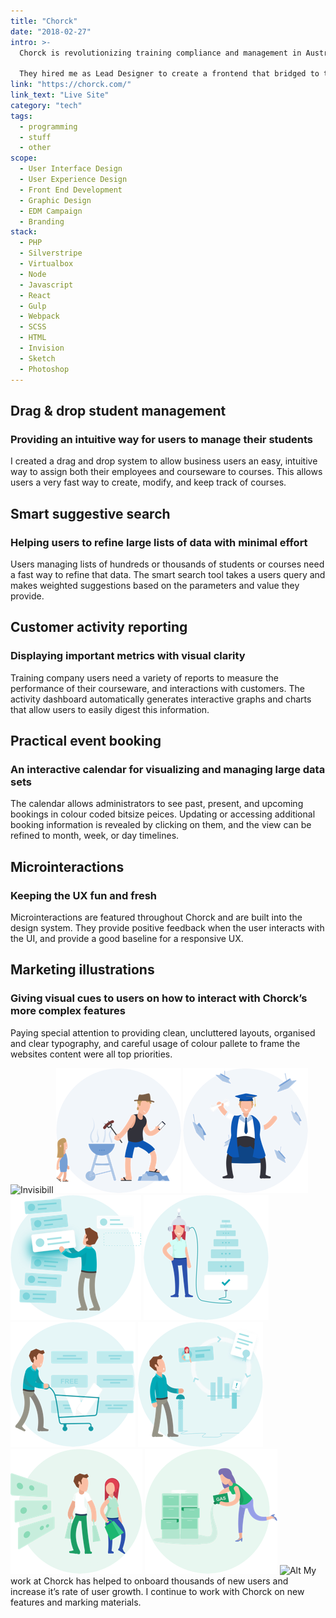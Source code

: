```yaml
---
title: "Chorck"
date: "2018-02-27"
intro: >-
  Chorck is revolutionizing training compliance and management in Australia by building technology to automate the process for employees, employers, and regulators alike.

  They hired me as Lead Designer to create a frontend that bridged to their systems, masking the complexity, and providing a simple and intuitive experience for their users.
link: "https://chorck.com/"
link_text: "Live Site"
category: "tech"
tags:
  - programming
  - stuff
  - other
scope:
  - User Interface Design
  - User Experience Design
  - Front End Development
  - Graphic Design
  - EDM Campaign
  - Branding
stack:
  - PHP
  - Silverstripe
  - Virtualbox
  - Node
  - Javascript
  - React
  - Gulp
  - Webpack
  - SCSS
  - HTML
  - Invision
  - Sketch
  - Photoshop
---
```


## Drag & drop student management

### Providing an intuitive way for users to manage their students

I created a drag and drop system to allow business users an easy, intuitive way to assign both their employees and courseware to courses. This allows users a very fast way to create, modify, and keep track of courses.

<c-video url="https://streamable.com/u6dns"></c-video>

## Smart suggestive search 

### Helping users to refine large lists of data with minimal effort

Users managing lists of hundreds or thousands of students or courses need a fast way to refine that data. The smart search tool takes a users query and makes weighted suggestions based on the parameters and value they provide.

<c-video url="https://streamable.com/7pc52"></c-video>

## Customer activity reporting

### Displaying important metrics with visual clarity

Training company users need a variety of reports to measure the performance of their courseware, and interactions with customers. The activity dashboard automatically generates interactive graphs and charts that allow users to easily digest this information.

<c-video url="https://streamable.com/0y4gi"></c-video>

## Practical event booking

### An interactive calendar for visualizing and managing large data sets

The calendar allows administrators to see past, present, and upcoming bookings in colour coded bitsize peices. Updating or accessing additional booking information is revealed by clicking on them, and the view can be refined to month, week, or day timelines.

<c-video url="https://streamable.com/5fd44"></c-video>

## Microinteractions

### Keeping the UX fun and fresh

Microinteractions are featured throughout Chorck and are built into the design system. They provide positive feedback when the user interacts with the UI, and provide a good baseline for a responsive UX.

<c-video url="https://streamable.com/o9cw6"></c-video>

## Marketing illustrations

### Giving visual cues to users on how to interact with Chorck’s more complex features

Paying special attention to providing clean, uncluttered layouts, organised and clear typography, and careful usage of colour pallete to frame the websites content were all top priorities.

<c-grid columns="5" fill="background">
<img src="./invisibill.png" alt="Invisibill">
<img src="./illustration_02.png" alt="Alt">
<img src="./illustration_03.png" alt="Alt">
<img src="./illustration_04.png" alt="Alt">
<img src="./illustration_05.png" alt="Alt">
<img src="./illustration_06.png" alt="Alt">
<img src="./illustration_07.png" alt="Alt">
<img src="./illustration_08.png" alt="Alt">
<img src="./illustration_09.png" alt="Alt">
<img src="./illustration_20.png" alt="Alt">
</c-grid>

<c-text>
  My work at Chorck has helped to onboard thousands of new users and increase it’s rate of user growth. I continue to work with Chorck on new features and marking materials.
</c-text>